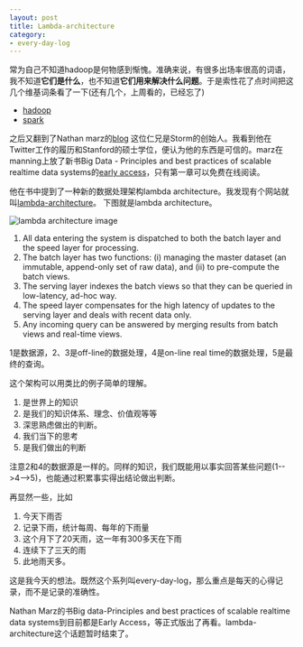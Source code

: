 ```yaml
---
layout: post
title: Lambda-architecture
category:
- every-day-log
---
```


常为自己不知道hadoop是何物感到惭愧。准确来说，有很多出场率很高的词语，我不知道**它们是什么**，也不知道**它们用来解决什么问题**。于是索性花了点时间把这几个维基词条看了一下(还有几个，上周看的，已经忘了)

- [hadoop](https://en.wikipedia.org/wiki/Apache_Hadoop)
- [spark](https://en.wikipedia.org/wiki/Apache_Spark)

之后又翻到了Nathan marz的[blog](http://nathanmarz.com/) 这位仁兄是Storm的创始人。我看到他在Twitter工作的履历和Stanford的硕士学位，便认为他的东西是可信的。marz在manning上放了新书Big Data - Principles and best practices of scalable realtime data systems的[early access](http://www.manning.com/marz/)，只有第一章可以免费在线阅读。

他在书中提到了一种新的数据处理架构lambda architecture。我发现有个网站就叫[lambda-architecture](http://lambda-architecture.net/)。
下图就是lambda architecture。

![lambda architecture image](http://lambda-architecture.net/img/la-overview_small.png)

1. All data entering the system is dispatched to both the batch layer and the speed layer for processing.
2. The batch layer has two functions: (i) managing the master dataset (an immutable, append-only set of raw data), and (ii) to pre-compute the batch views.
3. The serving layer indexes the batch views so that they can be queried in low-latency, ad-hoc way.
4. The speed layer compensates for the high latency of updates to the serving layer and deals with recent data only.
5. Any incoming query can be answered by merging results from batch views and real-time views.

1是数据源，2、3是off-line的数据处理，4是on-line real time的数据处理，5是最终的查询。

这个架构可以用类比的例子简单的理解。

1. 是世界上的知识
2. 是我们的知识体系、理念、价值观等等
3. 深思熟虑做出的判断。
4. 我们当下的思考
5. 是我们做出的判断

注意2和4的数据源是一样的。同样的知识，我们既能用以事实回答某些问题(1-->4-->5)，也能通过积累事实得出结论做出判断。

再显然一些，比如

1. 今天下雨否
2. 记录下雨，统计每周、每年的下雨量
3. 这个月下了20天雨，这一年有300多天在下雨
4. 连续下了三天的雨
5. 此地雨天多。

这是我今天的想法。既然这个系列叫every-day-log，那么重点是每天的心得记录，而不是记录的准确性。

Nathan Marz的书Big data-Principles and best practices of scalable realtime data systems到目前都是Early Access，等正式版出了再看。lambda-architecture这个话题暂时结束了。




